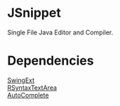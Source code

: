 JSnippet
========

Single File Java Editor and Compiler.  

Dependencies
========

[SwingExt](https://github.com/Obsidianarch/swingext)  
[RSyntaxTextArea](https://github.com/bobbylight/RSyntaxTextArea/)  
[AutoComplete](https://github.com/bobbylight/AutoComplete/)
